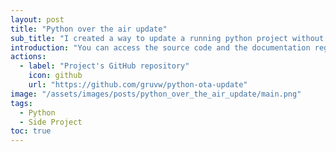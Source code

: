 ```yaml
---
layout: post
title: "Python over the air update"
sub_title: "I created a way to update a running python project without needing to rerun it."
introduction: "You can access the source code and the documentation regarding this project on the following GitHub repository:"
actions:
  - label: "Project's GitHub repository"
    icon: github
    url: "https://github.com/gruvw/python-ota-update"
image: "/assets/images/posts/python_over_the_air_update/main.png"
tags:
  - Python
  - Side Project
toc: true
---
```


